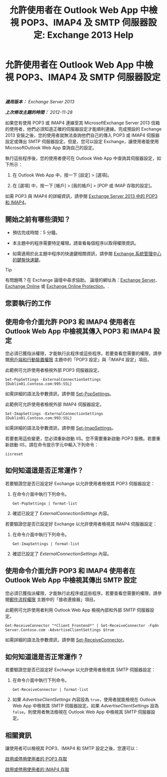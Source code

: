 ﻿---
title: '允許使用者在 Outlook Web App 中檢視 POP3、IMAP4 及 SMTP 伺服器設定: Exchange 2013 Help'
TOCTitle: 允許使用者在 Outlook Web App 中檢視 POP3、IMAP4 及 SMTP 伺服器設定
ms:assetid: bd22bf7e-3bf7-45e6-8790-919b780166f6
ms:mtpsurl: https://technet.microsoft.com/zh-tw/library/Gg298947(v=EXCHG.150)
ms:contentKeyID: 50554089
ms.date: 01/12/2018
mtps_version: v=EXCHG.150
ms.translationtype: HT
---

# 允許使用者在 Outlook Web App 中檢視 POP3、IMAP4 及 SMTP 伺服器設定

 

_**適用版本：** Exchange Server 2013_

_**上次修改主題的時間：** 2012-11-28_

如果您有使用 POP3 或 IMAP4 連線至其 MicrosoftExchange Server 2013 信箱的使用者，他們必須知道正確的伺服器設定才能順利連線。完成預設的 Exchange 2013 安裝之後，您的使用者就無法查詢他們自己的傳入 POP3 或 IMAP4 伺服器設定或傳出 SMTP 伺服器設定。但是，您可以設定 Exchange，讓使用者能使用 MicrosoftOutlook Web App 查詢自己的設定。

執行這些程序後，您的使用者便可在 Outlook Web App 中查詢其伺服器設定，如下所示：

1.  在 Outlook Web App 中，按一下 \[設定\] \> \[選項\]。

2.  在 \[選項\] 中，按一下 \[帳戶\] \> \[我的帳戶\] \> \[POP 或 IMAP 存取的設定\]。

如需 POP3 與 IMAP4 的詳細資訊，請參閱 [Exchange Server 2013 中的 POP3 和 IMAP4](pop3-and-imap4-in-exchange-server-2013-exchange-2013-help.md)。

## 開始之前有哪些須知？

  - 預估完成時間：5 分鐘。

  - 本主題中的程序需要特定權限。請查看每個程序以取得權限資訊。

  - 如需適用於此主題中程序的快速鍵相關資訊，請參閱 [Exchange 系統管理中心的鍵盤快速鍵](keyboard-shortcuts-in-the-exchange-admin-center-exchange-online-protection-help.md)。


> [!TIP]  
> 有問題嗎？在 Exchange 論壇中尋求協助。 論壇的網址為：<a href="https://go.microsoft.com/fwlink/p/?linkid=60612">Exchange Server</a>、 <a href="https://go.microsoft.com/fwlink/p/?linkid=267542">Exchange Online</a> 或 <a href="https://go.microsoft.com/fwlink/p/?linkid=285351">Exchange Online Protection</a>。.




## 您要執行的工作

## 使用命令介面允許 POP3 和 IMAP4 使用者在 Outlook Web App 中檢視其傳入 POP3 和 IMAP4 設定

您必須已獲指派權限，才能執行此程序或這些程序。若要查看您需要的權限，請參閱[用戶端和行動裝置權限](clients-and-mobile-devices-permissions-exchange-2013-help.md) 主題中的「POP3 設定」與「IMAP4 設定」項目。

此範例可允許使用者檢視外部 POP3 伺服器設定。

    Set-PopSettings -ExternalConnectionSettings {Dublin01.Contoso.com:995:SSL}

如需詳細的語法及參數資訊，請參閱 [Set-PopSettings](https://technet.microsoft.com/zh-tw/library/aa997154\(v=exchg.150\))。

此範例可允許使用者檢視外部 IMAP4 伺服器設定。

    Set-ImapSettings -ExternalConnectionSettings {Dublin01.Contoso.com:993:SSL}

如需詳細的語法及參數資訊，請參閱 [Set-ImapSettings](https://technet.microsoft.com/zh-tw/library/aa998252\(v=exchg.150\))。

若要套用這些變更，您必須重新啟動 IIS。您不需要重新啟動 POP3 服務。若要重新啟動 IIS，請在命令提示字元中輸入下列命令：

    iisreset

## 如何知道這是否正常運作？

若要驗證您是否已設定好 Exchange 以允許使用者檢視其 POP3 伺服器設定：

1.  在命令介面中執行下列命令。
    
        Get-PopSettings | format-list

2.  確認已設定了 *ExternalConnectionSettings* 內容。

若要驗證您是否已設定好 Exchange 以允許使用者檢視其 IMAP4 伺服器設定：

1.  在命令介面中執行下列命令。
    
        Get-ImapSettings | format-list

2.  確認已設定了 *ExternalConnectionSettings* 內容。

## 使用命令介面允許 POP3 和 IMAP4 使用者在 Outlook Web App 中檢視其傳出 SMTP 設定

您必須已獲指派權限，才能執行此程序或這些程序。若要查看您需要的權限，請參閱[郵件流程權限](mail-flow-permissions-exchange-2013-help.md) 主題中的「接收連接器」項目。

此範例可允許使用者利用 Outlook Web App 檢視內部和外部 SMTP 伺服器設定。

    Get-ReceiveConnector "*Client Frontend*" | Set-ReceiveConnector -Fqdn Server.Contoso.com -AdvertiseClientSettings $true 

如需詳細的語法及參數資訊，請參閱 [Set-ReceiveConnector](https://technet.microsoft.com/zh-tw/library/bb125140\(v=exchg.150\))。

## 如何知道這是否正常運作？

若要驗證您是否已設定好 Exchange 以允許使用者檢視其 SMTP 伺服器設定：

1.  在命令介面中執行下列命令。
    
        Get-ReceiveConnector | format-list

2.  如果 *AdvertiseClientSettings* 內容設為 `true`，使用者就能檢視在 Outlook Web App 中檢視其 SMTP 伺服器設定。如果 *AdvertiseClientSettings* 設為 `false`，則使用者無法檢視在 Outlook Web App 中檢視其 SMTP 伺服器設定。

## 相關資訊

讓使用者可以檢視其 POP3、IMAP4 和 SMTP 設定之後，您還可以：

[啟用或停用使用者的 POP3 存取](enable-or-disable-pop3-access-for-a-user-exchange-2013-help.md)

[啟用或停用使用者的 IMAP4 存取](enable-or-disable-imap4-access-for-a-user-exchange-2013-help.md)

